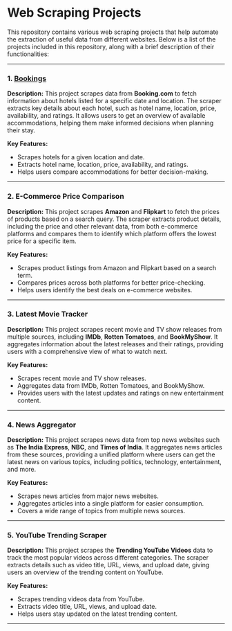 # **Web Scraping Projects**

This repository contains various web scraping projects that help automate the extraction of useful data from different websites. Below is a list of the projects included in this repository, along with a brief description of their functionalities:

---

### 1. [**Bookings**](#Bookings)

**Description:**
This project scrapes data from **Booking.com** to fetch information about hotels listed for a specific date and location. The scraper extracts key details about each hotel, such as hotel name, location, price, availability, and ratings. It allows users to get an overview of available accommodations, helping them make informed decisions when planning their stay.

**Key Features:**

* Scrapes hotels for a given location and date.
* Extracts hotel name, location, price, availability, and ratings.
* Helps users compare accommodations for better decision-making.

---

### 2. **E-Commerce Price Comparison**

**Description:**
This project scrapes **Amazon** and **Flipkart** to fetch the prices of products based on a search query. The scraper extracts product details, including the price and other relevant data, from both e-commerce platforms and compares them to identify which platform offers the lowest price for a specific item.

**Key Features:**

* Scrapes product listings from Amazon and Flipkart based on a search term.
* Compares prices across both platforms for better price-checking.
* Helps users identify the best deals on e-commerce websites.

---

### 3. **Latest Movie Tracker**

**Description:**
This project scrapes recent movie and TV show releases from multiple sources, including **IMDb**, **Rotten Tomatoes**, and **BookMyShow**. It aggregates information about the latest releases and their ratings, providing users with a comprehensive view of what to watch next.

**Key Features:**

* Scrapes recent movie and TV show releases.
* Aggregates data from IMDb, Rotten Tomatoes, and BookMyShow.
* Provides users with the latest updates and ratings on new entertainment content.

---

### 4. **News Aggregator**

**Description:**
This project scrapes news data from top news websites such as **The India Express**, **NBC**, and **Times of India**. It aggregates news articles from these sources, providing a unified platform where users can get the latest news on various topics, including politics, technology, entertainment, and more.

**Key Features:**

* Scrapes news articles from major news websites.
* Aggregates articles into a single platform for easier consumption.
* Covers a wide range of topics from multiple news sources.

---

### 5. **YouTube Trending Scraper**

**Description:**
This project scrapes the **Trending YouTube Videos** data to track the most popular videos across different categories. The scraper extracts details such as video title, URL, views, and upload date, giving users an overview of the trending content on YouTube.

**Key Features:**

* Scrapes trending videos data from YouTube.
* Extracts video title, URL, views, and upload date.
* Helps users stay updated on the latest trending content.

---

